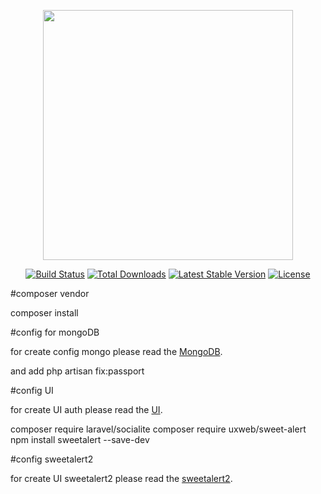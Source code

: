 <p align="center"><a href="https://laravel.com" target="_blank"><img src="https://raw.githubusercontent.com/laravel/art/master/logo-lockup/5%20SVG/2%20CMYK/1%20Full%20Color/laravel-logolockup-cmyk-red.svg" width="400"></a></p>

<p align="center">
<a href="https://travis-ci.org/laravel/framework"><img src="https://travis-ci.org/laravel/framework.svg" alt="Build Status"></a>
<a href="https://packagist.org/packages/laravel/framework"><img src="https://img.shields.io/packagist/dt/laravel/framework" alt="Total Downloads"></a>
<a href="https://packagist.org/packages/laravel/framework"><img src="https://img.shields.io/packagist/v/laravel/framework" alt="Latest Stable Version"></a>
<a href="https://packagist.org/packages/laravel/framework"><img src="https://img.shields.io/packagist/l/laravel/framework" alt="License"></a>
</p>

#composer vendor

composer install

#config for mongoDB

for create config mongo please read the [MongoDB](https://github.com/jenssegers/laravel-mongodb).

and add php artisan fix:passport

#config UI

for create UI auth please read the [UI](https://laravel.com/docs/8.x/authentication).

composer require laravel/socialite
composer require uxweb/sweet-alert
npm install sweetalert --save-dev

#config sweetalert2

for create UI sweetalert2 please read the [sweetalert2](https://github.com/sweetalert2/sweetalert2).
 

